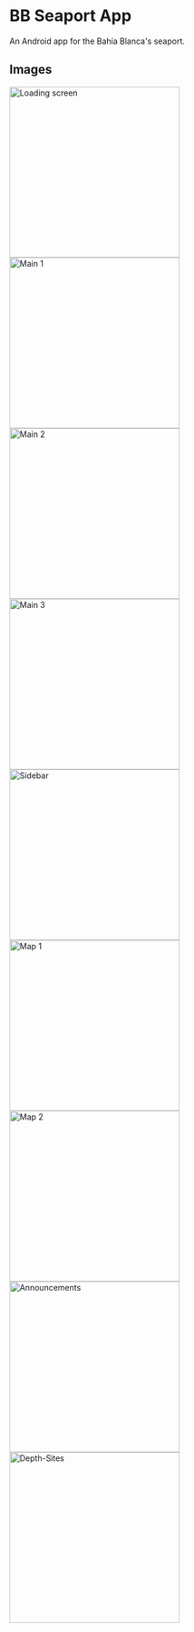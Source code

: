 # BB Seaport App
An Android app for the Bahía Blanca's seaport.

## Images
<img alt="Loading screen" src="https://github.com/Juaanma/BB-Seaport-App/blob/master/img/loading_screen.png" width="300">
<img alt="Main 1" src="https://github.com/Juaanma/BB-Seaport-App/blob/master/img/main_1.png" width="300">
<img alt="Main 2" src="https://github.com/Juaanma/BB-Seaport-App/blob/master/img/main_2.png" width="300">
<img alt="Main 3" src="https://github.com/Juaanma/BB-Seaport-App/blob/master/img/main_3.png" width="300">
<img alt="Sidebar" src="https://github.com/Juaanma/BB-Seaport-App/blob/master/img/sidebar.png" width="300">
<img alt="Map 1" src="https://github.com/Juaanma/BB-Seaport-App/blob/master/img/map_1.png" width="300">
<img alt="Map 2" src="https://github.com/Juaanma/BB-Seaport-App/blob/master/img/map_2.png" width="300">
<img alt="Announcements" src="https://github.com/Juaanma/BB-Seaport-App/blob/master/img/announcements.png" width="300">
<img alt="Depth-Sites" src="https://github.com/Juaanma/BB-Seaport-App/blob/master/img/depth_sites.png" width="300">
